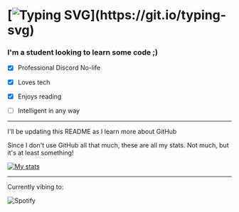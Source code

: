 [![Typing SVG](https://readme-typing-svg.herokuapp.com/?lines=Hi,+I'm+Yeetus+Baboon!)](https://git.io/typing-svg)
 ============= 
 


###  I'm a student looking to learn some code ;) ###

- [x] Professional Discord No-life

- [x] Loves tech

- [x] Enjoys reading

- [ ] Intelligent in any way  

-----

I'll be updating this README as I learn more about GitHub


Since I don't use GitHub all that much, these are all my stats. Not much, but it's at least something!


[![My stats](https://github-readme-stats.vercel.app/api?username=YeetusBaboon&show_icons=true&theme=material-palenight)](https://github.com/anuraghazra/github-readme-stats)

-----


Currently vibing to:

![Spotify](https://novatorema.vercel.app/api/spotify)





